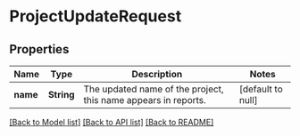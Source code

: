 # ProjectUpdateRequest
## Properties

| Name | Type | Description | Notes |
|------------ | ------------- | ------------- | -------------|
| **name** | **String** | The updated name of the project, this name appears in reports. | [default to null] |

[[Back to Model list]](../README.md#documentation-for-models) [[Back to API list]](../README.md#documentation-for-api-endpoints) [[Back to README]](../README.md)

